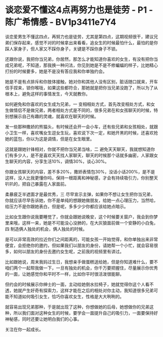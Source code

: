 # 谈恋爱不懂这4点再努力也是徒劳 - P1 - 陈广希情感 - BV1p3411e7Y4

谈恋爱男生不懂这四点，再努力也是徒劳，尤其是第四点，这期视频很干，建议兄弟们保存起来，感觉不对的时候拿出来看看，追女生的时候最怕什么，最怕的是你踩人家身子，但人家又不踩你身子，关键是不踩你身子不锁。

还跟你说，我把你当兄弟，你居然，那怎么才能知道你喜欢的女生，有没有把你当成兄弟呢，不知道，那我换一种问法，你见到她是不是不修蝙蝠的样子，比她精心打扮的时候要多，她是不是没有答应我和你单独约会。

她是不是有点排斥和你肢体接触，她对你和其他人没有区别，脏话随口就来，开车信手捏来，锁你喉咙，如果这些都符合，那她就是把你当兄弟没跑了，所以为了从根本上，避免这样的事情发生，今天就教你。

如何避免和你喜欢的女生成为兄弟，一 变相相处方式，首先改变相处方式，和女生做情侣不是做兄弟，两者相处方式是不同的，很多兄弟在和女孩聊天的时候，特别想展示自己有趣的灵魂，就喜欢在聊天的时候。

发一些那种撒娇的熊猫头，有时候还会开一会小车，还有些兄弟和女孩相处，就跟小卫生一样，喜欢嘴女生逗女生玩，喜欢说下次一定，和她开黑的时候，还喜欢抢她的蓝包，你以为这是调情，但是在女生眼里。

这就是跟她针锋相对，你就不把你当兄弟当啥，二 避免天天聊天，我就想知道你们有多少人，是不是喜欢天天找人家聊天，聊天的时候那个话就多幽密，人家跟女生聊天的内容，分享生活10%，调情30%，谈心30%。

你跟女孩聊天的内容，差不多20%，撒娇表情包30%，没话小话200%，是不是这样，没人比我更懂你吗，保持一根距离和神秘感，才会有持续吸引力，你别整天叭叭的，把自己暴露在人家面前。

柔暴疲乏半遮面才是最优秀，三 尽早宣示主弹，如果你不想让女生把你当兄弟，你就应该尽早告诉她，你不是单纯的想跟她做朋友，给她一点心理压力，当然哈，给压力不是你跟她表白，但是呢，多多少少你都应该给她点暗示。

比如女生跟你说我要睡觉了，你就会跟她说晚安，这个时候要关窗户，我会到你梦里来哦，这样一来，她是不可能没心没肺的，在大灰狼面前做一个安静的小白兔，四 制造俩人独处的机会，俩人独处的时候。

是可以非常高效的拉近你们之间距离的，可能女孩一开始觉得，和你单独出来非常便宜，会拒绝你的邀约，但如果我们以朋友的身份，请她帮一个小忙，就会容易很多，如何以朋友的身份去邀约女生呢，之前我的视频里有讲过。

比如跟她说，周末我妈过生日，我想亲手做蛋糕送给她，但是你知道难什么，要不咱们两个一起帮我做一下，一旦有独处的机会，你千万要把握住，尽量展示你优秀的一面，让她感觉你和平时不一样，比如你平时很活泼很能聊。

但约会的时候展示你绅士的一面，主动给她倒水拉椅子，她就觉得你这个人看不透，她就产生好奇有探索力，这样才能在之后的相处对你主动，我知道很多兄弟可能不知道如何吸引女生，恰巧你喜欢女生，性格是大大咧咧的。

就容易出现兄弟那种，于是就出现了这种，你想做她的后母，她想做你的兄弟这种，所以我们面对这种女生的时候，要学会一面提升自己的吸引力，一面要保持好神秘感，同时还要让她明白我们的心事。

关注在你一起成长。